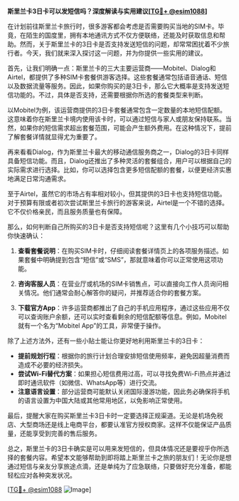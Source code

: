 **斯里兰卡3日卡可以发短信吗？深度解读与实用建议[[TG💪+ @esim1088](https://t.me/s/esim1088)]**

在计划前往斯里兰卡旅行时，很多游客都会考虑是否需要购买当地的SIM卡。毕竟，在陌生的国度里，拥有本地通讯方式不仅方便联络，还能及时获取信息和帮助。然而，关于斯里兰卡的3日卡是否支持发送短信的问题，却常常困扰着不少旅行者。今天，我们就来深入探讨这一问题，并为你提供一些实用的建议。

首先，让我们明确一点：斯里兰卡的三大主要运营商——Mobitel、Dialog和Airtel，都提供了多种SIM卡套餐供游客选择。这些套餐通常包括语音通话、短信以及数据流量等服务。因此，如果你购买的是3日卡，那么它大概率是支持发送短信功能的。不过，具体是否支持，还需要根据你所选的套餐类型来判断。

以Mobitel为例，该运营商提供的3日卡套餐通常包含一定数量的本地短信配额。这意味着你在斯里兰卡境内使用该卡时，可以通过短信与家人或朋友保持联系。当然，如果你的短信需求超出套餐范围，可能会产生额外费用。在这种情况下，提前了解套餐详情就显得尤为重要了。

再来看看Dialog，作为斯里兰卡最大的移动通信服务商之一，Dialog的3日卡同样具备短信功能。而且，Dialog还推出了多种灵活的套餐组合，用户可以根据自己的实际需求进行选择。比如，你可以选择包含更多短信配额的套餐，以便更经济实惠地满足日常沟通需求。

至于Airtel，虽然它的市场占有率相对较小，但其提供的3日卡也支持短信功能。对于预算有限或者初次尝试斯里兰卡旅行的游客来说，Airtel是一个不错的选择。它不仅价格亲民，而且服务质量也有保障。

那么，如何判断自己所购买的3日卡是否支持短信呢？这里有几个小技巧可以帮助你快速确认：

1. **查看套餐说明**：在购买SIM卡时，仔细阅读套餐详情页上的各项服务描述。如果套餐中明确提到包含“短信”或“SMS”，那就意味着你可以正常使用这项功能。

2. **咨询客服人员**：在营业厅或机场的SIM卡销售点，可以直接向工作人员询问相关情况。他们通常会耐心解答你的疑问，并推荐适合你的套餐方案。

3. **下载官方App**：许多运营商都推出了自己的手机应用程序，通过这些应用不仅可以查询账户余额，还可以实时查看剩余的短信配额等信息。例如，Mobitel就有一个名为“Mobitel App”的工具，非常便于操作。

除了上述方法外，还有一些小贴士能让你更好地利用斯里兰卡的3日卡：

- **提前规划行程**：根据你的旅行计划合理安排短信使用频率，避免因超量消费而造成不必要的经济损失。
- **尝试Wi-Fi替代方案**：如果担心短信费用过高，可以寻找免费Wi-Fi热点并通过即时通讯软件（如微信、WhatsApp等）进行交流。
- **注意语言设置**：部分运营商可能默认关闭国际漫游功能，因此务必确保将手机的语言设置为中国大陆或其他常用地区，以免影响正常使用。

最后，提醒大家在购买斯里兰卡3日卡时一定要选择正规渠道。无论是机场免税店、大型商场还是线上电商平台，都要认准官方授权商家。这样不仅能保证产品质量，还能享受到完善的售后服务。

总之，斯里兰卡的3日卡确实是可以用来发短信的，但具体情况还是要视乎你所选择的套餐内容。希望本文能够帮助到即将踏上斯里兰卡之旅的朋友们！无论你是想通过短信与亲友分享旅途点滴，还是单纯为了应急联络，只要做好充分准备，都能轻松应对各种突发状况。

[[TG💪+ @esim1088](https://t.me/s/esim1088) ![Image](https://i.postimg.cc/4NQfJmqS/Snipaste-2025-05-13-00-14-12.png)]